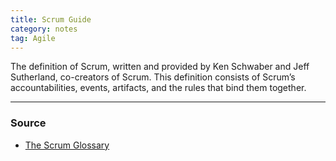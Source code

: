 ```yaml
---
title: Scrum Guide
category: notes
tag: Agile
---
```


The definition of Scrum, written and provided by Ken Schwaber and Jeff Sutherland, co-creators of Scrum. This definition consists of Scrum’s accountabilities, events, artifacts, and the rules that bind them together.

--- 
### Source
- [The Scrum Glossary](https://www.scrum.org/resources/scrum-glossary)